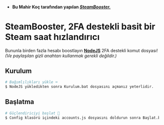 -   #### Bu Mahir Koç tarafından yapılan [_SteamBooster._](https://github.com/steambooster/license/blob/b2311daf7cab109cf6451a326d72b689d65c6fda/LICENSE)

# SteamBooster, 2FA destekli basit bir Steam saat hızlandırıcı

Bununla birden fazla hesabı boostlayın [**NodeJS**](https://nodejs.org/en/download/) 2FA destekli komut dosyası!
_(Ve paylaşılan gizli anahtarı kullanmak gerekli değildir.)_

## Kurulum

```bash
# Bağımlılıkları yükle ⌨️
$ NodeJS yükledikten sonra Kurulum.bat dosyasını açmanız yeterlidir.
```

## Başlatma

```bash
# Güçlendiriciyi başlat 🎉
$ Config klasörü içindeki accounts.js dosyasını doldurun sonra Başlat.bat dosyasını açmanız yeterlidir.
```
